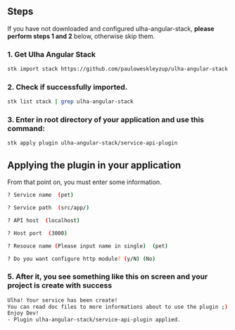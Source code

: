 ## Steps
If you have not downloaded and configured ulha-angular-stack, **please perform steps 1 and 2** below, otherwise skip them.

### 1. Get Ulha Angular Stack
```sh
stk import stack https://github.com/pauloweskleyzup/ulha-angular-stack
```
### 2. Check if successfully imported.
```sh
stk list stack | grep ulha-angular-stack
```
### 3. Enter in root directory of your application and use this command:
```sh
stk apply plugin ulha-angular-stack/service-api-plugin
```
## Applying the plugin in your application
From that point on, you must enter some information.
```sh
? Service name  (pet)
```
```sh
? Service path  (src/app/)
```
```sh
? API host  (localhost)
```
```sh
? Host port  (3000)
```
```sh
? Resouce name (Please input name in single)  (pet)
```
```sh
? Do you want configure http module? (y/N) (No)
```
### 5. After it, you see something like this on screen and your project is create with success
```sh
Ulha! Your service has been create!
You can read doc files to more informations about to use the plugin ;)
Enjoy Dev!
- Plugin ulha-angular-stack/service-api-plugin applied.
```